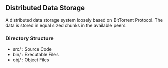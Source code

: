 
## Distributed Data Storage

A distributed data storage system loosely based on BitTorrent Protocol. The data is stored in equal sized chunks in the available peers.

### Directory Structure

- src/ : Source Code
- bin/ : Executable Files
- obj/ : Object Files
